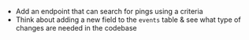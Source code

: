 - Add an endpoint that can search for pings using a criteria
- Think about adding a new field to the `events` table & see what type of changes are needed in the codebase